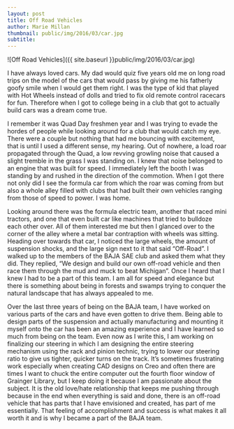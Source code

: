 ```yaml
---
layout: post
title: Off Road Vehicles
author: Marie Millan
thumbnail: public/img/2016/03/car.jpg
subtitle:
---
```


![Off Road Vehicles]({{ site.baseurl }}public/img/2016/03/car.jpg)

I have always loved cars. My dad would quiz five years old me on long road trips on the model of the cars that would pass by giving me his fatherly goofy smile when I would get them right. I was the type of kid that played with Hot Wheels instead of dolls and tried to fix old remote control racecars for fun. Therefore when I got to college being in a club that got to actually build cars was a dream come true.

I remember it was Quad Day freshmen year and I was trying to evade the hordes of people while looking around for a club that would catch my eye. There were a couple but nothing that had me bouncing with excitement, that is until I used a different sense, my hearing. Out of nowhere, a load roar propagated through the Quad, a low revving growling noise that caused a slight tremble in the grass I was standing on. I knew that noise belonged to an engine that was built for speed. I immediately left the booth I was standing by and rushed in the direction of the commotion. When I got there not only did I see the formula car from which the roar was coming from but also a whole alley filled with clubs that had built their own vehicles ranging from those of speed to power. I was home.

Looking around there was the formula electric team, another that raced mini tractors, and one that even built car like machines that tried to bulldoze each other over. All of them interested me but then I glanced over to the corner of the alley where a metal bar contraption with wheels was sitting. Heading over towards that car, I noticed the large wheels, the amount of suspension shocks, and the large sign next to it that said “Off-Road”. I walked up to the members of the BAJA SAE club and asked them what they did. They replied, “We design and build our own off-road vehicle and then race them through the mud and muck to beat Michigan”. Once I heard that I knew I had to be a part of this team. I am all for speed and elegance but there is something about being in forests and swamps trying to conquer the natural landscape that has always appealed to me.

Over the last three years of being on the BAJA team, I have worked on various parts of the cars and have even gotten to drive them. Being able to design parts of the suspension and actually manufacturing and mounting it myself onto the car has been an amazing experience and I have learned so much from being on the team. Even now as I write this, I am working on finalizing our steering in which I am designing the entire steering mechanism using the rack and pinion technic, trying to lower our steering ratio to give us tighter, quicker turns on the track. It’s sometimes frustrating work especially when creating CAD designs on Creo and often there are times I want to chuck the entire computer out the fourth floor window of Grainger Library, but I keep doing it because I am passionate about the subject. It is the old love/hate relationship that keeps me pushing through because in the end when everything is said and done, there is an off-road vehicle that has parts that I have envisioned and created, has part of me essentially. That feeling of accomplishment and success is what makes it all worth it and is why I became a part of the BAJA team.
